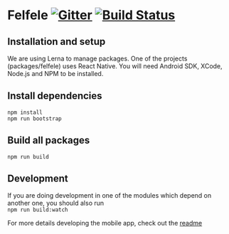 Felfele [![Gitter](https://badges.gitter.im/felfele/purple-lounge.svg)](https://gitter.im/felfele/purple-lounge?utm_source=badge&utm_medium=badge&utm_campaign=pr-badge)
[![Build Status](https://travis-ci.org/felfele/felfele.svg?branch=master)](https://travis-ci.org/felfele/felfele)
=======

## Installation and setup

We are using Lerna to manage packages. One of the projects (packages/felfele) uses React Native. You will need Android SDK, XCode, Node.js and NPM to be installed.

## Install dependencies

`npm install`  
`npm run bootstrap`

## Build all packages

`npm run build`

## Development

If you are doing development in one of the modules which depend on another one, you should also run  
`npm run build:watch`

For more details developing the mobile app, check out the [readme](packages/felfele/README.md)
